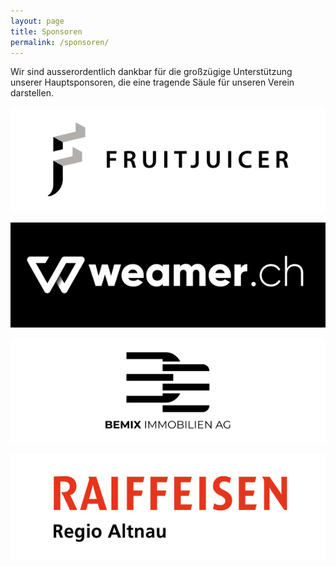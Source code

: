 ```yaml
---
layout: page
title: Sponsoren
permalink: /sponsoren/
---
```


Wir sind ausserordentlich dankbar für die großzügige Unterstützung unserer Hauptsponsoren, die eine tragende Säule für unseren Verein darstellen.

[![Fruitjuicer](/assets/images/sponsoren/fj.png)](https://fruitjuicer.ch/)


[![Weamer](/assets/images/sponsoren/weamer.png)](https://weamer.ch/)


[![Bemix Immobilien Ag](/assets/images/sponsoren/bemix.png)](https://bemix.ch/)


[![Raiffeien Regio Altnau](/assets/images/sponsoren/rf.png)](https://www.raiffeisen.ch/regio-altnau/de.html)